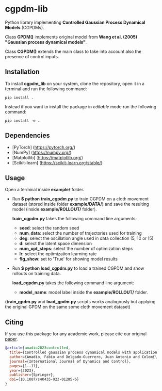# cgpdm-lib
Python library implementing __Controlled Gaussian Process Dynamical Models__ (CGPDMs).

Class __GPDM()__ implements original model from __Wang et al. (2005) "Gaussian process dynamical models"__.

Class __CGPDM()__ extends the main class to take into account also the presence of control inputs.

## Installation

To install __cgpdm_lib__ on your system, clone the repository, open it in a terminal and run the following command:

```
pip install .
```

Instead if you want to install the package in *editable* mode run the following command:

```
pip install -e .
```

## Dependencies
- [PyTorch] (https://pytorch.org/)
- [NumPy] (https://numpy.org/)
- [Matplotlib] (https://matplotlib.org/)
- [Scikit-learn] (https://scikit-learn.org/stable/)

## Usage
Open a terminal inside __example/__ folder.
- Run __$ python train_cgpdm.py__ to train CGPDM on a cloth movement dataset (stored inside folder __example/DATA/__) and save the resulting model (inside __example/ROLLOUT/__ folder).

  __train_cgpdm.py__ takes the following command line arguments:
  - __seed__: select the random seed
  - __num_data__: select the number of trajectories used for training
  - __deg__: select the oscillation angle used in data collection (5, 10 or 15)
  - __d__: select the latent space dimension
  - __num_opt_steps__: select the number of optimization steps
  - __lr__: select the optimization learning rate
  - __flg_show__: set to 'True' for showing model results


- Run __$ python load_cgpdm.py__ to load a trained CGPDM and show rollouts on training data.

  __load_cgpdm.py__ takes the following command line argument:
  - __model_name__: model label inside the __example/ROLLOUT/__ folder.

(__train_gpdm.py__ and __load_gpdm.py__ scripts works analogously but applying the original GPDM on the same some cloth movement dataset)

## Citing
If you use this package for any academic work, please cite our original [paper](https://link.springer.com/article/10.1007/s40435-023-01205-6).
```bibtex
@article{amadio2023controlled,
  title={Controlled gaussian process dynamical models with application to robotic cloth manipulation},
  author={Amadio, Fabio and Delgado-Guerrero, Juan Antonio and Colom{\'e}, Adria and Torras, Carme},
  journal={International Journal of Dynamics and Control},
  pages={1--11},
  year={2023},
  publisher={Springer},
  doi={10.1007/s40435-023-01205-6}
}
```
